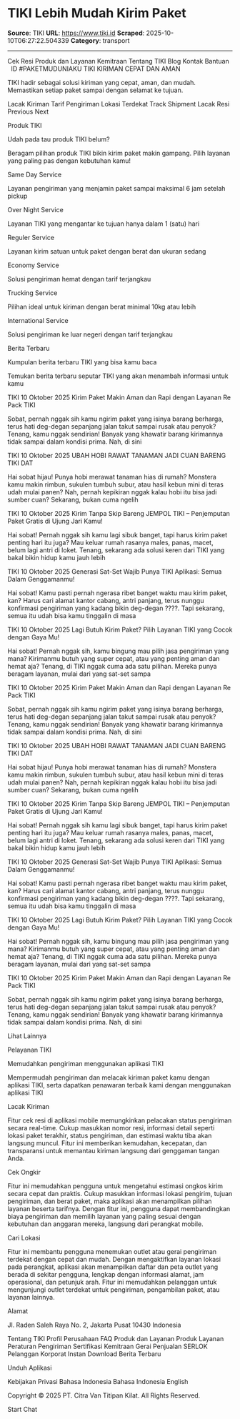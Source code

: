 # TIKI Lebih Mudah Kirim Paket

**Source**: TIKI
**URL**: https://www.tiki.id
**Scraped**: 2025-10-10T06:27:22.504339
**Category**: transport

---

Cek Resi
Produk dan Layanan
Kemitraan
Tentang TIKI
Blog
Kontak
Bantuan
  ID
#PAKETMUDUNIAKU
TIKI KIRIMAN
CEPAT DAN AMAN

TIKI hadir sebagai solusi kiriman yang cepat, aman, dan mudah.
Memastikan setiap paket sampai dengan selamat ke tujuan.

Lacak Kiriman Tarif Pengiriman Lokasi Terdekat
Track Shipment
Lacak Resi
Previous
Next

Produk TIKI

Udah pada tau produk TIKI belum?

Beragam pilihan produk TIKI bikin kirim paket makin gampang. Pilih layanan yang paling pas dengan kebutuhan kamu!

Same Day Service

Layanan pengiriman yang menjamin paket sampai maksimal 6 jam setelah pickup

Over Night Service

Layanan TIKI yang mengantar ke tujuan hanya dalam 1 (satu) hari

Reguler Service

Layanan kirim satuan untuk paket dengan berat dan ukuran sedang

Economy Service

Solusi pengiriman hemat dengan tarif terjangkau

Trucking Service

Pilihan ideal untuk kiriman dengan berat minimal 10kg atau lebih

International Service

Solusi pengiriman ke luar negeri dengan tarif terjangkau

Berita Terbaru

Kumpulan berita terbaru TIKI yang bisa kamu baca

Temukan berita terbaru seputar TIKI yang akan menambah informasi untuk kamu

TIKI 10 Oktober 2025
Kirim Paket Makin Aman dan Rapi dengan Layanan Re Pack TIKI

Sobat, pernah nggak sih kamu ngirim paket yang isinya barang berharga, terus hati deg-degan sepanjang jalan takut sampai rusak atau penyok? Tenang, kamu nggak sendirian! Banyak yang khawatir barang kirimannya tidak sampai dalam kondisi prima. Nah, di sini

TIKI 10 Oktober 2025
UBAH HOBI RAWAT TANAMAN JADI CUAN BARENG TIKI DAT

Hai sobat hijau! Punya hobi merawat tanaman hias di rumah? Monstera kamu makin rimbun, sukulen tumbuh subur, atau hasil kebun mini di teras udah mulai panen? Nah, pernah kepikiran nggak kalau hobi itu bisa jadi sumber cuan? Sekarang, bukan cuma ngelih

TIKI 10 Oktober 2025
Kirim Tanpa Skip Bareng JEMPOL TIKI – Penjemputan Paket Gratis di Ujung Jari Kamu!

Hai sobat! Pernah nggak sih kamu lagi sibuk banget, tapi harus kirim paket penting hari itu juga? Mau keluar rumah rasanya males, panas, macet, belum lagi antri di loket. Tenang, sekarang ada solusi keren dari TIKI yang bakal bikin hidup kamu jauh lebih

TIKI 10 Oktober 2025
Generasi Sat-Set Wajib Punya TIKI Aplikasi: Semua Dalam Genggamanmu!

Hai sobat! Kamu pasti pernah ngerasa ribet banget waktu mau kirim paket, kan? Harus cari alamat kantor cabang, antri panjang, terus nunggu konfirmasi pengiriman yang kadang bikin deg-degan ????. Tapi sekarang, semua itu udah bisa kamu tinggalin di masa

TIKI 10 Oktober 2025
Lagi Butuh Kirim Paket? Pilih Layanan TIKI yang Cocok dengan Gaya Mu!

Hai sobat! Pernah nggak sih, kamu bingung mau pilih jasa pengiriman yang mana? Kirimanmu butuh yang super cepat, atau yang penting aman dan hemat aja? Tenang, di TIKI nggak cuma ada satu pilihan. Mereka punya beragam layanan, mulai dari yang sat-set sampa

TIKI 10 Oktober 2025
Kirim Paket Makin Aman dan Rapi dengan Layanan Re Pack TIKI

Sobat, pernah nggak sih kamu ngirim paket yang isinya barang berharga, terus hati deg-degan sepanjang jalan takut sampai rusak atau penyok? Tenang, kamu nggak sendirian! Banyak yang khawatir barang kirimannya tidak sampai dalam kondisi prima. Nah, di sini

TIKI 10 Oktober 2025
UBAH HOBI RAWAT TANAMAN JADI CUAN BARENG TIKI DAT

Hai sobat hijau! Punya hobi merawat tanaman hias di rumah? Monstera kamu makin rimbun, sukulen tumbuh subur, atau hasil kebun mini di teras udah mulai panen? Nah, pernah kepikiran nggak kalau hobi itu bisa jadi sumber cuan? Sekarang, bukan cuma ngelih

TIKI 10 Oktober 2025
Kirim Tanpa Skip Bareng JEMPOL TIKI – Penjemputan Paket Gratis di Ujung Jari Kamu!

Hai sobat! Pernah nggak sih kamu lagi sibuk banget, tapi harus kirim paket penting hari itu juga? Mau keluar rumah rasanya males, panas, macet, belum lagi antri di loket. Tenang, sekarang ada solusi keren dari TIKI yang bakal bikin hidup kamu jauh lebih

TIKI 10 Oktober 2025
Generasi Sat-Set Wajib Punya TIKI Aplikasi: Semua Dalam Genggamanmu!

Hai sobat! Kamu pasti pernah ngerasa ribet banget waktu mau kirim paket, kan? Harus cari alamat kantor cabang, antri panjang, terus nunggu konfirmasi pengiriman yang kadang bikin deg-degan ????. Tapi sekarang, semua itu udah bisa kamu tinggalin di masa

TIKI 10 Oktober 2025
Lagi Butuh Kirim Paket? Pilih Layanan TIKI yang Cocok dengan Gaya Mu!

Hai sobat! Pernah nggak sih, kamu bingung mau pilih jasa pengiriman yang mana? Kirimanmu butuh yang super cepat, atau yang penting aman dan hemat aja? Tenang, di TIKI nggak cuma ada satu pilihan. Mereka punya beragam layanan, mulai dari yang sat-set sampa

TIKI 10 Oktober 2025
Kirim Paket Makin Aman dan Rapi dengan Layanan Re Pack TIKI

Sobat, pernah nggak sih kamu ngirim paket yang isinya barang berharga, terus hati deg-degan sepanjang jalan takut sampai rusak atau penyok? Tenang, kamu nggak sendirian! Banyak yang khawatir barang kirimannya tidak sampai dalam kondisi prima. Nah, di sini

Lihat Lainnya

Pelayanan TIKI

Memudahkan pengiriman menggunakan aplikasi TIKI

Mempermudah pengiriman dan melacak kiriman paket kamu dengan aplikasi TIKI, serta dapatkan penawaran terbaik kami dengan menggunakan aplikasi TIKI

Lacak Kiriman

Fitur cek resi di aplikasi mobile memungkinkan pelacakan status pengiriman secara real-time. Cukup masukkan nomor resi, informasi detail seperti lokasi paket terakhir, status pengiriman, dan estimasi waktu tiba akan langsung muncul. Fitur ini memberikan kemudahan, kecepatan, dan transparansi untuk memantau kiriman langsung dari genggaman tangan Anda.

Cek Ongkir

Fitur ini memudahkan pengguna untuk mengetahui estimasi ongkos kirim secara cepat dan praktis. Cukup masukkan informasi lokasi pengirim, tujuan pengiriman, dan berat paket, maka aplikasi akan menampilkan pilihan layanan beserta tarifnya. Dengan fitur ini, pengguna dapat membandingkan biaya pengiriman dan memilih layanan yang paling sesuai dengan kebutuhan dan anggaran mereka, langsung dari perangkat mobile.

Cari Lokasi

Fitur ini membantu pengguna menemukan outlet atau gerai pengiriman terdekat dengan cepat dan mudah. Dengan mengaktifkan layanan lokasi pada perangkat, aplikasi akan menampilkan daftar dan peta outlet yang berada di sekitar pengguna, lengkap dengan informasi alamat, jam operasional, dan petunjuk arah. Fitur ini memudahkan pelanggan untuk mengunjungi outlet terdekat untuk pengiriman, pengambilan paket, atau layanan lainnya.

Alamat

Jl. Raden Saleh Raya No. 2,
Jakarta Pusat 10430 Indonesia

  
Tentang TIKI
Profil Perusahaan
FAQ
Produk dan Layanan
Produk
Layanan
Peraturan Pengiriman
Sertifikasi
Kemitraan
Gerai Penjualan
SERLOK
Pelanggan Korporat
Instan Download
Berita Terbaru



Unduh Aplikasi
 
Kebijakan Privasi
Bahasa Indonesia
Bahasa Indonesia
English

Copyright © 2025 PT. Citra Van Titipan Kilat. All Rights Reserved.

Start Chat
